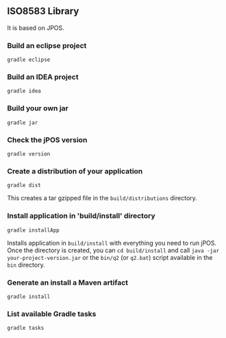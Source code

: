 ## ISO8583 Library

It is based on JPOS. 


### Build an eclipse project
````
gradle eclipse
````

### Build an IDEA project
````
gradle idea
````

### Build your own jar
````
gradle jar
````

### Check the jPOS version
````
gradle version
````

### Create a distribution of your application
````
gradle dist
````
This creates a tar gzipped file in the `build/distributions` directory.

### Install application in 'build/install' directory
````
gradle installApp
````
Installs application in `build/install` with everything you need to run jPOS. Once the directory is created, you can `cd build/install` and call `java -jar your-project-version.jar` or the `bin/q2` (or `q2.bat`) script available in the `bin` directory.

### Generate an install a Maven artifact
````
gradle install
````

### List available Gradle tasks
````
gradle tasks
````

